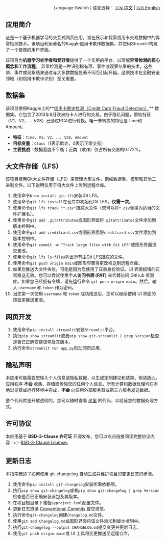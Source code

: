 <p align="right">
  Language Switch / 语言选择：
  <a href="./README.zh-CN.md">🇨🇳 中文</a> | <a href="./README.md">🇬🇧 English</a>
</p>

**应用简介**
---
这是一个基于机器学习的交互式网页应用，旨在展示和探索信用卡交易数据中的异常检测技术。该项目利用著名的Kaggle信用卡欺诈数据集，并使用Streamlit构建了一个直观的用户界面。

该项目为**机器学习初学者和爱好者**提供了一个实用的平台，以理解**异常检测的核心概念和工作流程**。
异常检测是一种识别稀有项、事件或观察结果的技术，这些项、事件或观察结果通过与大多数数据显著不同而引起怀疑。这项技术在金融安全领域（如信用卡欺诈识别）至关重要。

**数据集**
---
该项目使用Kaggle上的**[信用卡欺诈检测（Credit Card Fraud Detection）](https://www.kaggle.com/datasets/mlg-ulb/creditcardfraud/data)**
数据集。它包含了2013年9月欧洲持卡人进行的交易。由于隐私问题，原始特征（V1、V2、... V28）已通过PCA进行转换。唯一未转换的特征是Time和Amount。

+ **特征**：`Time`、`V1`、`V2`、...、`V28`、`Amount`
+ **目标变量**：`Class`（1表示欺诈，0表示正常交易）
+ **主要挑战**：数据高度不平衡；正类（欺诈）仅占所有交易的0.172%。

**大文件存储（LFS）**
---
该项目使用Git大文件存储（LFS）来管理大型文件，例如数据集、模型和其他二进制文件。以下说明仅用于将大文件上传到远程仓库。

1. 使用命令`brew install git-lfs`安装Git LFS。
2. 使用命令`git lfs install`在仓库中初始化Git LFS。**仅需一次**。
3. 使用命令`git lfs track "*.csv"`跟踪大文件（您可以将`*.csv`替换为适当的文件扩展名）。
4. 使用命令`git add .gitattributes`或图形界面将`.gitattributes`文件添加到版本控制中。
5. 使用命令`git add creditcard.csv`或图形界面将`creditcard.csv`文件添加到版本控制中。
6. 使用命令`git commit -m "Track large files with Git LFS"`或图形界面提交更改。
7. 使用命令`git lfs ls-files`列出所有由Git LFS跟踪的文件。
8. 使用命令`git push origin main`或图形界面将更改推送到远程仓库。
9. 如果您推送大文件失败，可能是因为您使用了双重身份验证。UI 界面按钮的正常推送无效。您可以尝试使用**个人访问令牌 (PAT)**
   来代替访问 GitHub 资源库。如果您已经拥有令牌，请先运行命令 `git push origin main`。然后，输入 `username` 和 `token` 作为密码。
10. 当您第一次使用 `username` 和 `token` 成功推送后，您可以继续使用 UI 界面的按钮来推送更改。

**网页开发**
---

1. 使用命令`pip install streamlit`安装`Streamlit`平台。
2. 执行`pip show streamlit`或者`pip show git-streamlit | grep Version`检查是否已正确安装该包及其版本。
3. 执行命令`streamlit run app.py`启动网页应用。

**隐私声明**
---
本应用可能需要您输入个人信息或隐私数据，以生成定制建议和结果。但请放心，应用程序 **不会**
收集、存储或传输您的任何个人信息。所有计算和数据处理均在本地浏览器或运行环境中完成，**不会** 向任何外部服务器或第三方服务发送数据。

整个代码库是开放透明的，您可以随时查看 [这里](./) 的代码，以验证您的数据处理方式。

**许可协议**
---
本应用基于 **BSD-3-Clause 许可证** 开源发布。您可以点击链接阅读完整协议内容：👉 [BSD-3-Clause License](./LICENSE)。

**更新日志**
---
本指南概述了如何使用 git-changelog 自动生成并维护项目的变更日志的步骤。

1. 使用命令`pip install git-changelog`安装所需依赖项。
2. 执行`pip show git-changelog`或者`pip show git-changelog | grep Version`检查是否已正确安装该包及其版本。
3. 在项目根目录下准备`pyproject.toml`配置文件。
4. 更新日志遵循 [Conventional Commits](https://www.conventionalcommits.org/zh-hans/v1.0.0/) 提交规范。
5. 执行命令`git-changelog`创建`Changelog.md`文件。
6. 使用`git add Changelog.md`或图形界面将该文件添加到版本控制中。
7. 执行`git-changelog --output CHANGELOG.md`提交变更并更新日志。
8. 使用`git push origin main`或 UI 工具将变更推送至远程仓库。
